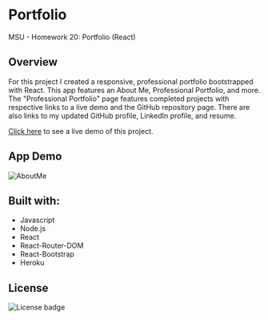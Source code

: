 # Portfolio
MSU - Homework 20: Portfolio (React)

## Overview
For this project I created a responsive, professional portfolio bootstrapped with React.
This app features an About Me, Professional Portfolio, and more. The "Professional Portfolio" page features completed projects with respective links to a live demo and the GitHub repository page. There are also links to my updated GitHub profile, LinkedIn profile, and resume.

[Click here](https://stricklin-portfolio-react.herokuapp.com) to see a live demo of this project.

## App Demo
![AboutMe](/public/assets/demo1.gif)

## Built with:
* Javascript
* Node.js
* React
* React-Router-DOM
* React-Bootstrap
* Heroku

## License
![License badge](https://img.shields.io/badge/License-MIT-green)